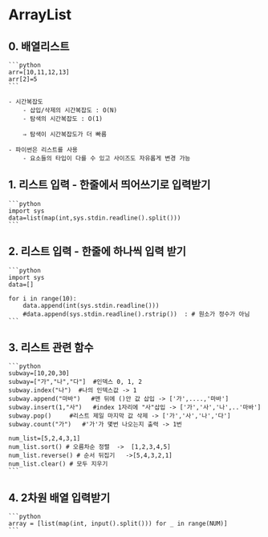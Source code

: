 # ArrayList

## 0. 배열리스트
    
    ```python
    arr=[10,11,12,13]
    arr[2]=5
    ```
    
    - 시간복잡도
        - 삽입/삭제의 시간복잡도 : O(N)
        - 탐색의 시간복잡도 : O(1)
        
        ⇒ 탐색이 시간복잡도가 더 빠름
        
    - 파이썬은 리스트를 사용
        - 요소들의 타입이 다를 수 있고 사이즈도 자유롭게 변경 가능


## 1. 리스트 입력 - 한줄에서 띄어쓰기로 입력받기
    
    ```python
    import sys
    data=list(map(int,sys.stdin.readline().split()))
    ```
    
## 2. 리스트 입력 - 한줄에 하나씩 입력 받기
    
    ```python
    import sys
    data=[]
    
    for i in range(10):
    	data.append(int(sys.stdin.readline()))
    	#data.append(sys.stdin.readline().rstrip())  : # 원소가 정수가 아님
    ```
    
## 3. 리스트 관련 함수
    
    ```python
    subway=[10,20,30]
    subway=["가","나","다"]  #인덱스 0, 1, 2
    subway.index("나")  #나의 인덱스값 -> 1
    subway.append("마바")   #맨 뒤에 ()안 값 삽입 -> ['가',....,'마바']
    subway.insert(1,"사")   #index 1자리에 "사"삽입 -> ['가','사','나',..'마바']
    subway.pop()     #리스트 제일 마지막 값 삭제 -> ['가','사','나','다']
    subway.count("가")   #'가'가 몇번 나오는지 출력 -> 1번
    
    num_list=[5,2,4,3,1]
    num_list.sort() # 오름차순 정렬  ->  [1,2,3,4,5]
    num_list.reverse() # 순서 뒤집기   ->[5,4,3,2,1]
    num_list.clear() # 모두 지우기
    ```

## 4. 2차원 배열 입력받기
    ```python
    array = [list(map(int, input().split())) for _ in range(NUM)]
    ```

    